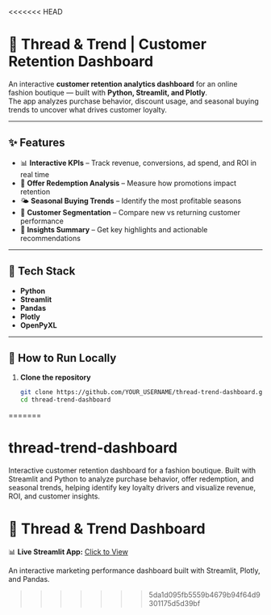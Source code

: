 <<<<<<< HEAD
# 🧵 Thread & Trend | Customer Retention Dashboard

An interactive **customer retention analytics dashboard** for an online fashion boutique — built with **Python, Streamlit, and Plotly**.  
The app analyzes purchase behavior, discount usage, and seasonal buying trends to uncover what drives customer loyalty.

---

## ✨ Features

- 📊 **Interactive KPIs** – Track revenue, conversions, ad spend, and ROI in real time  
- 👗 **Offer Redemption Analysis** – Measure how promotions impact retention  
- 🌤 **Seasonal Buying Trends** – Identify the most profitable seasons  
- 👥 **Customer Segmentation** – Compare new vs returning customer performance  
- 💬 **Insights Summary** – Get key highlights and actionable recommendations

---

## 🧠 Tech Stack

- **Python**
- **Streamlit**
- **Pandas**
- **Plotly**
- **OpenPyXL**

---

## 🚀 How to Run Locally

1. **Clone the repository**
   ```bash
   git clone https://github.com/YOUR_USERNAME/thread-trend-dashboard.git
   cd thread-trend-dashboard
=======
# thread-trend-dashboard
Interactive customer retention dashboard for a fashion boutique. Built with Streamlit and Python to analyze purchase behavior, offer redemption, and seasonal trends, helping identify key loyalty drivers and visualize revenue, ROI, and customer insights.
# 🧵 Thread & Trend Dashboard

📊 **Live Streamlit App:** [Click to View]([https://thread-trend-dashboard.streamlit.app](https://thread-trend-dashboard-y8qfdmummkv387spspeqtv.streamlit.app/))

An interactive marketing performance dashboard built with Streamlit, Plotly, and Pandas.

>>>>>>> 5da1d095fb5559b4679b94f64d9301175d5d39bf
